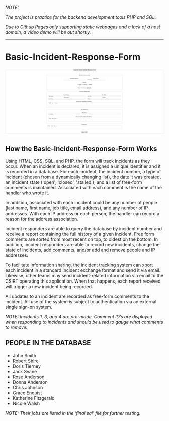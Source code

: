 *NOTE:*

*The project is practice for the backend development tools PHP and SQL.*

*Due to Github Pages only supporting static webpages and a lack of a host domain, a video demo will be out shortly.*

-----------------------------------
# Basic-Incident-Response-Form


![DEMO](form.png)

## How the Basic-Incident-Response-Form Works
Using HTML, CSS, SQL, and PHP, the form will track incidents as they occur. When an incident is declared, it is assigned a unique identifier and it is recorded in a database. For each incident, the incident number, a type of incident (chosen from a dynamically changing list), the date it was created, an incident state ('open', 'closed', 'stalled'), and a list of free-form comments is maintained. Associated with each comment is the name of the handler who wrote it.

In addition, associated with each incident could be any number of people (last name, first name, job title, email address), and any number of IP addresses. With each IP address or each person, the handler can record a reason for the address association.

Incident responders are able to query the database by incident number and receive a report containing the full history of a given incident. Free form comments are sorted from most recent on top, to oldest on the bottom. In addition, incident responders are able to record new incidents, change the state of incidents, add comments, and/or add and remove people and IP addresses.

To facilitate information sharing, the incident tracking system can xport each incident in a standard incident exchange format and send it via email. Likewise, other teams may send incident-related information via email to the CSIRT operating this application. When that happens, each report received will trigger a new incident being recorded.

All updates to an incident are recorded as free-form comments to the incident. All use of the system is subject to authentication via an external single sign-on system.

*NOTE: Incidents 1, 3, and 4 are pre-made. Comment ID’s are displayed when responding to incidents and should be used to gauge what comments to remove.*

PEOPLE IN THE DATABASE
----------------------------------------
- John Smith
- Robert Shire
- Doris Tierney
- Jack Svane
- Rose Anderson
- Donna Anderson
- Chris Johnson
- Grace Enquist
- Katherine Fitzgerald
- Nicole Walsh

*NOTE: Their jobs are listed in the ‘final.sql’ file for further testing.*

